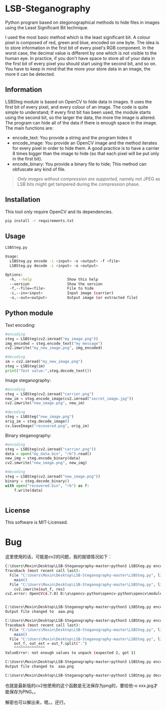 LSB-Steganography
=================

Python program based on stegonographical methods to hide files in images using the Least Significant Bit technique.

I used the most basic method which is the least significant bit. A colour pixel is composed of red, green and blue, encoded on one byte. The idea is to store information in the first bit of every pixel's RGB component. In the worst case, the decimal value is different by one which is not visible to the human eye. In practice, if you don't have space to store all of your data in the first bit of every pixel you should start using the second bit, and so on. You have to keep in mind that the more your store data in an image, the more it can be detected.


Information
-----------

LSBSteg module is based on OpenCV to hide data in images. It uses the first bit of every pixel, and every colour
of an image. The code is quite simple to understand; If every first bit has been used, the module starts using the second bit, so the larger the data, the more the image is altered.
The program can hide all of the data if there is enough space in the image. The main functions are:

* encode_text: You provide a string and the program hides it
* encode_image: You provide an OpenCV image and the method iterates for every pixel in order to hide them. A good practice is to have a carrier 8 times bigger than the image to hide (so that each pixel will be put only in the first bit).
* encode_binary: You provide a binary file to hide; This method can obfuscate any kind of file.

> *Only images without compression are supported*, namely not JPEG as LSB bits
might get tampered during the compression phase.

Installation
------------

This tool only require OpenCV and its dependencies.

```bash
pip install -r requirements.txt
```

Usage
-----

```bash
LSBSteg.py

Usage:
  LSBSteg.py encode -i <input> -o <output> -f <file>
  LSBSteg.py decode -i <input> -o <output>

Options:
  -h, --help                Show this help
  --version                 Show the version
  -f,--file=<file>          File to hide
  -i,--in=<input>           Input image (carrier)
  -o,--out=<output>         Output image (or extracted file)
```


Python module
-------------

Text encoding:

```python
#encoding
steg = LSBSteg(cv2.imread("my_image.png"))
img_encoded = steg.encode_text("my message")
cv2.imwrite("my_new_image.png", img_encoded)

#decoding
im = cv2.imread("my_new_image.png")
steg = LSBSteg(im)
print("Text value:",steg.decode_text())
```

Image steganography:

```python
#encoding
steg = LSBSteg(cv2.imread("carrier.png")
new_im = steg.encode_image(cv2.imread("secret_image.jpg"))
cv2.imwrite("new_image.png", new_im)

#decoding
steg = LSBSteg("new_image.png")
orig_im = steg.decode_image()
cv.SaveImage("recovered.png", orig_im)
```

Binary steganography:

```python
#encoding
steg = LSBSteg(cv2.imread("carrier.png"))
data = open("my_data.bin", "rb").read()
new_img = steg.encode_binary(data)
cv2.imwrite("new_image.png", new_img)

#decoding
steg = LSBSteg(cv2.imread("new_image.png"))
binary = steg.decode_binary()
with open("recovered.bin", "rb") as f:
    f.write(data)
    
```


License
-------

This software is MIT-Licensed.



# Bug

这里使用的话，可能是cv2的问题，我的报错情况如下：

```bash
C:\Users\Moxin\Desktop\LSB-Steganography-master>python3 LSBSteg.py encode -i test.png -o aaa.png -f flag.txt
Traceback (most recent call last):
  File "C:\Users\Moxin\Desktop\LSB-Steganography-master\LSBSteg.py", line 196, in <module>
    main()
  File "C:\Users\Moxin\Desktop\LSB-Steganography-master\LSBSteg.py", line 187, in main
    cv2.imwrite(out_f, res)
cv2.error: OpenCV(4.7.0) D:\a\opencv-python\opencv-python\opencv\modules\imgcodecs\src\loadsave.cpp:692: error: (-2:Unspecified error) could not find a writer for the specified extension in function 'cv::imwrite_'


C:\Users\Moxin\Desktop\LSB-Steganography-master>python3 LSBSteg.py encode -i test.png -o aaa.jpg -f flag.txt
Output file changed to  aaa.png

C:\Users\Moxin\Desktop\LSB-Steganography-master>python3 LSBSteg.py encode -i test.png -o aaa -f flag.txt
Traceback (most recent call last):
  File "C:\Users\Moxin\Desktop\LSB-Steganography-master\LSBSteg.py", line 196, in <module>
    main()
  File "C:\Users\Moxin\Desktop\LSB-Steganography-master\LSBSteg.py", line 180, in main
    out_f, out_ext = out_f.split(".")
    ^^^^^^^^^^^^^^
ValueError: not enough values to unpack (expected 2, got 1)

C:\Users\Moxin\Desktop\LSB-Steganography-master>python3 LSBSteg.py encode -i test.png -o aaa.jpg -f flag.txt
Output file changed to  aaa.png

C:\Users\Moxin\Desktop\LSB-Steganography-master>python3 LSBSteg.py decode -i aaa.png -o aaa.txt
```



也就是最新版的cv2他使用的这个函数是无法保存为png的，要给他-o xxx.jpg才能保存为PNG。。

解密也可以解出来，嗯。。还行。

